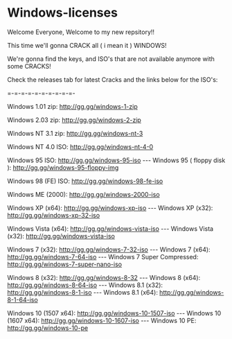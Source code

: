 # Windows-licenses

Welcome Everyone, Welcome to my new repsitory!!

This time we'll gonna CRACK all ( i mean it ) WINDOWS!

We're gonna find the keys, and ISO's that are not available anymore with some CRACKS!

Check the releases tab for latest Cracks and the links below for the ISO's:

=-=-=-=-=-=-=-=-=-=-

Windows 1.01 zip: http://gg.gg/windows-1-zip

Windows 2.03 zip: http://gg.gg/windows-2-zip

Windows NT 3.1 zip: http://gg.gg/windows-nt-3

Windows NT 4.0 ISO: http://gg.gg/windows-nt-4-0

Windows 95 ISO: http://gg.gg/windows-95-iso --- Windows 95 ( floppy disk ): http://gg.gg/windows-95-floppy-img

Windows 98 (FE) ISO: http://gg.gg/windows-98-fe-iso

Windows ME (2000): http://gg.gg/windows-2000-iso

Windows XP (x64): http://gg.gg/windows-xp-iso  --- Windows XP (x32): http://gg.gg/windows-xp-32-iso

Windows Vista (x64): http://gg.gg/windows-vista-iso --- Windows Vista (x32): http://gg.gg/windows-vista-iso

Windows 7 (x32): http://gg.gg/windows-7-32-iso --- Windows 7 (x64): http://gg.gg/windows-7-64-iso --- Windows 7 Super Compressed: http://gg.gg/windows-7-super-nano-iso

Windows 8 (x32): http://gg.gg/windows-8-32 --- Windows 8 (x64): http://gg.gg/windows-8-64-iso --- Windows 8.1 (x32): http://gg.gg/windows-8-1-iso --- Windows 8.1 (x64): http://gg.gg/windows-8-1-64-iso

Windows 10 (1507 x64): http://gg.gg/windows-10-1507-iso --- Windows 10 (1607 x64): http://gg.gg/windows-10-1607-iso --- Windows 10 PE: http://gg.gg/windows-10-pe
